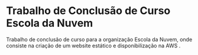 # Trabalho de Conclusão de Curso Escola da Nuvem
Trabalho de conclusão de curso para a organização Escola da Nuvem, onde consiste na criação de um website estático e disponibilização na AWS .
